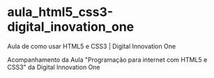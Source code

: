 # aula_html5_css3-digital_inovation_one
Aula de como usar HTML5 e CSS3 | Digital Innovation One

Acompanhamento da Aula "Programação para internet com HTML5 e CSS3" da Digital Innovation One
